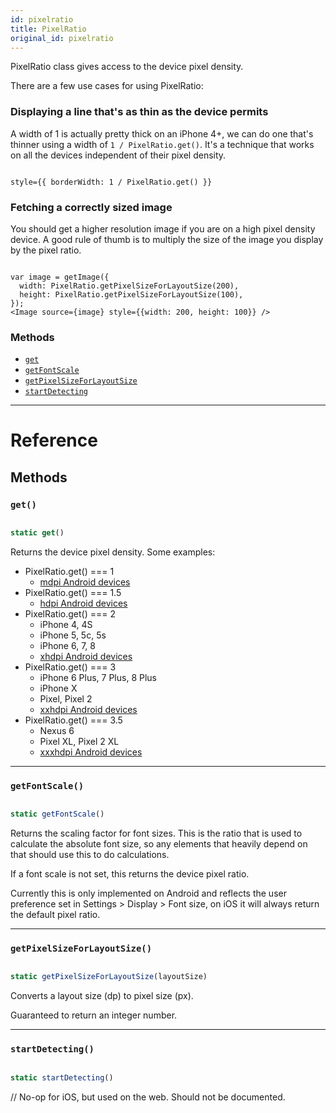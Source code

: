 ```yaml
---
id: pixelratio
title: PixelRatio
original_id: pixelratio
---
```


PixelRatio class gives access to the device pixel density.

There are a few use cases for using PixelRatio:

### Displaying a line that's as thin as the device permits

A width of 1 is actually pretty thick on an iPhone 4+, we can do one that's thinner using a width of `1 / PixelRatio.get()`. It's a technique that works on all the devices independent of their pixel density.

```

style={{ borderWidth: 1 / PixelRatio.get() }}

```

### Fetching a correctly sized image

You should get a higher resolution image if you are on a high pixel density device. A good rule of thumb is to multiply the size of the image you display by the pixel ratio.

```

var image = getImage({
  width: PixelRatio.getPixelSizeForLayoutSize(200),
  height: PixelRatio.getPixelSizeForLayoutSize(100),
});
<Image source={image} style={{width: 200, height: 100}} />

```

### Methods

- [`get`](pixelratio.md#get)
- [`getFontScale`](pixelratio.md#getfontscale)
- [`getPixelSizeForLayoutSize`](pixelratio.md#getpixelsizeforlayoutsize)
- [`startDetecting`](pixelratio.md#startdetecting)

---

# Reference

## Methods

### `get()`

```jsx

static get()

```

Returns the device pixel density. Some examples:

- PixelRatio.get() === 1
  - [mdpi Android devices](https://material.io/tools/devices/)
- PixelRatio.get() === 1.5
  - [hdpi Android devices](https://material.io/tools/devices/)
- PixelRatio.get() === 2
  - iPhone 4, 4S
  - iPhone 5, 5c, 5s
  - iPhone 6, 7, 8
  - [xhdpi Android devices](https://material.io/tools/devices/)
- PixelRatio.get() === 3
  - iPhone 6 Plus, 7 Plus, 8 Plus
  - iPhone X
  - Pixel, Pixel 2
  - [xxhdpi Android devices](https://material.io/tools/devices/)
- PixelRatio.get() === 3.5
  - Nexus 6
  - Pixel XL, Pixel 2 XL
  - [xxxhdpi Android devices](https://material.io/tools/devices/)

---

### `getFontScale()`

```jsx

static getFontScale()

```

Returns the scaling factor for font sizes. This is the ratio that is used to calculate the absolute font size, so any elements that heavily depend on that should use this to do calculations.

If a font scale is not set, this returns the device pixel ratio.

Currently this is only implemented on Android and reflects the user preference set in Settings &gt; Display &gt; Font size, on iOS it will always return the default pixel ratio.

---

### `getPixelSizeForLayoutSize()`

```jsx

static getPixelSizeForLayoutSize(layoutSize)

```

Converts a layout size (dp) to pixel size (px).

Guaranteed to return an integer number.

---

### `startDetecting()`

```jsx

static startDetecting()

```

// No-op for iOS, but used on the web. Should not be documented.
